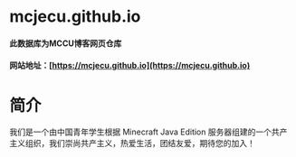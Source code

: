 # mcjecu.github.io
#### 此数据库为MCCU博客网页仓库
#### 网站地址：[https://mcjecu.github.io](https://mcjecu.github.io)
# 
# 简介
我们是一个由中国青年学生根据 Minecraft Java Edition 服务器组建的一个共产主义组织，我们崇尚共产主义，热爱生活，团结友爱，期待您的加入！
